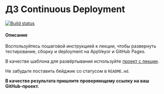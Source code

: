 # ДЗ Continuous Deployment

[![Build status](https://ci.appveyor.com/api/projects/status/nfgnckmw2hpq7fob?svg=true)](https://ci.appveyor.com/project/elenakoch122/ahj-25-1-continuous-deployment)

#### Описание

Воспользуйтесь пошаговой инструкцией к лекции, чтобы развернуть тестирование, сборку и deployment на AppVeyor и GitHub Pages.

В качестве шаблона для развёртывания используйте [проект с лекции](https://github.com/netology-code/ahj-code/tree/master/env).

Не забудьте поставить бейджик со статусом в `README.md`.

**В качестве результата пришлите проверяющему ссылку на ваш GitHub-проект.**
